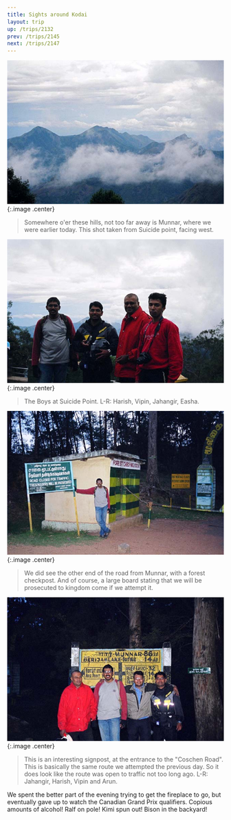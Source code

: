 ```yaml
---
title: Sights around Kodai
layout: trip
up: /trips/2132
prev: /trips/2145
next: /trips/2147
---
```


![Munnar view](/images/trips/munnar/27050004.jpg 'Munnar view'){:.image .center}

 > Somewhere o'er these hills, not too far away is Munnar, where we were earlier today. This shot taken from Suicide point, facing west.

 ![Boys Suicide](/images/trips/munnar/27050007.jpg 'Boys Suicide'){:.image .center}

 > The Boys at Suicide Point. L-R: Harish, Vipin, Jahangir, Easha.

 ![Kodai Checkpost](/images/trips/munnar/27050008.jpg 'Kodai Checkpost'){:.image .center}

 > We did see the other end of the road from Munnar, with a forest checkpost. And of course, a large board stating that we will be prosecuted to kingdom come if we attempt it.

 ![Sign Post](/images/trips/munnar/27050009.jpg 'Sign Post'){:.image .center}

> This is an interesting signpost, at the entrance to the &quot;Coschen Road&quot;. This is basically the same route we attempted the previous day. So it does look like the route was open to traffic not too long ago. L-R: Jahangir, Harish, Vipin and Arun.

  We spent the better part of the evening trying to get the fireplace to go, but eventually gave up to watch the Canadian Grand Prix qualifiers.  Copious amounts of alcohol! Ralf on pole! Kimi spun out! Bison in the backyard!


